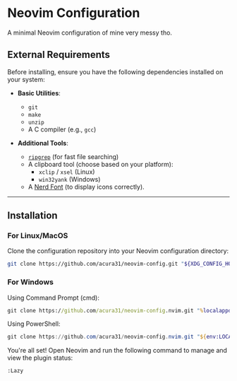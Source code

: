 # Neovim Configuration  

A minimal Neovim configuration of mine very messy tho.  

## External Requirements  

Before installing, ensure you have the following dependencies installed on your system:  

- **Basic Utilities**:  
  - `git`  
  - `make`  
  - `unzip`  
  - A C compiler (e.g., `gcc`)  

- **Additional Tools**:  
  - [`ripgrep`](https://github.com/BurntSushi/ripgrep#installation) (for fast file searching)  
  - A clipboard tool (choose based on your platform):  
    - `xclip` / `xsel` (Linux)  
    - `win32yank` (Windows)  
  - A [Nerd Font](https://www.nerdfonts.com/) (to display icons correctly).  

---

## Installation  

### For Linux/MacOS  

Clone the configuration repository into your Neovim configuration directory:  
```bash  
git clone https://github.com/acura31/neovim-config.git "${XDG_CONFIG_HOME:-$HOME/.config}"/nvim  
```

### For Windows

Using Command Prompt (cmd):
```cmd
git clone https://github.com/acura31/neovim-config.nvim.git "%localappdata%\nvim"  
```

Using PowerShell:
```powershell
git clone https://github.com/acura31/neovim-config.nvim.git "${env:LOCALAPPDATA}\nvim"  
```

You're all set! Open Neovim and run the following command to manage and view the plugin status:
```vim
:Lazy
```

